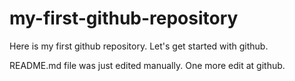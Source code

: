 # my-first-github-repository
Here is my first github repository. Let's get started with github.

README.md file was just edited manually. One more edit at github.
